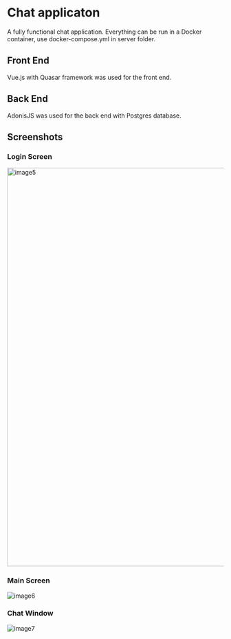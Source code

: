# Chat applicaton

A fully functional chat application. Everything can be run in a Docker container, use docker-compose.yml in server folder.

## Front End
Vue.js with Quasar framework was used for the front end. 

## Back End 
AdonisJS was used for the back end with Postgres database.

## Screenshots
### Login Screen
<img width="927" alt="image5" src="https://user-images.githubusercontent.com/27701821/211950234-912de315-98e3-4ac0-a388-db562fdf6447.png">

### Main Screen
![image6](https://user-images.githubusercontent.com/27701821/211950218-2f5c3c20-02c8-436e-abe1-6c9e98d8154b.png)

### Chat Window
![image7](https://user-images.githubusercontent.com/27701821/211950226-815a75f4-087a-454b-83f8-1436d65ae708.png)

